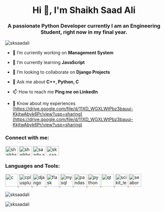 <h1 align="center">Hi 👋, I'm Shaikh Saad Ali</h1>
<h3 align="center">A passionate Python Developer currently I am an Engineering Student, right now in my final year.</h3>

<p align="left"> <img src="https://komarev.com/ghpvc/?username=sksaadali&label=Profile%20views&color=0e75b6&style=flat-square" alt="sksaadali" /> </p>

- 🔭 I’m currently working on **Management System**

- 🌱 I’m currently learning **JavaScript**

- 👯 I’m looking to collaborate on **Django Projects**

- 💬 Ask me about **C++, Python, C**

- 📫 How to reach me **Ping me on LinkedIn**

- 📄 Know about my experiences [https://drive.google.com/file/d/11XD_WGXLWtPbz3bauui-KkjtwAbyk6Pr/view?usp=sharing](https://drive.google.com/file/d/11XD_WGXLWtPbz3bauui-KkjtwAbyk6Pr/view?usp=sharing)

<h3 align="left">Connect with me:</h3>
<p align="left">
<a href="linkedin.com/in/shaikh-saad-ali-23b59024a/" target="blank"><img align="center" src="https://raw.github.com/SkSaadAli/SkSaadAli/main/logos/social/linkedin.svg?sanitize=true" alt="shaikhsaadali" height="30" width="40" /></a>
<a href="https://kaggle.com/shaikhsaadali" target="blank"><img align="center" src="https://raw.github.com/SkSaadAli/SkSaadAli/main/logos/social/kaggle.svg?sanitize=true" alt="shaikhsaadali" height="30" width="40" /></a>
<a href="https://instagram.com/saady.aly" target="blank"><img align="center" src="https://raw.github.com/SkSaadAli/SkSaadAli/main/logos/social/instagram.svg?sanitize=true" alt="saady.aly" height="30" width="40" /></a>
<a href="https://www.leetcode.com/sk_saad_ali" target="blank"><img align="center" src="https://raw.github.com/SkSaadAli/SkSaadAli/main/logos/social/leet-code.svg?sanitize=true" alt="sk_saad_ali" height="30" width="40" /></a>
</p>

<h3 align="left">Languages and Tools:</h3>
<p align="left"> <a href="https://www.cprogramming.com/" target="_blank" rel="noreferrer"> <img src="https://raw.github.com/SkSaadAli/SkSaadAli/main/logos/skills/c.jpg?sanitize=true" alt="c" width="40" height="40"/> </a> <a href="https://www.w3schools.com/cpp/" target="_blank" rel="noreferrer"> <img src="https://raw.github.com/SkSaadAli/SkSaadAli/main/logos/skills/c++.png?sanitize=true" alt="cplusplus" width="40" height="40"/> </a> <a href="https://www.djangoproject.com/" target="_blank" rel="noreferrer"> <img src="https://cdn.worldvectorlogo.com/logos/django.svg" alt="django" width="40" height="40"/> </a> <a href="https://flask.palletsprojects.com/" target="_blank" rel="noreferrer"> <img src="https://www.vectorlogo.zone/logos/pocoo_flask/pocoo_flask-icon.svg" alt="flask" width="40" height="40"/> </a> <a href="https://www.mysql.com/" target="_blank" rel="noreferrer"> <img src="https://raw.github.com/SkSaadAli/SkSaadAli/main/logos/skills/mysql.svg?sanitize=true" alt="mysql" width="40" height="40"/> </a> <a href="https://pandas.pydata.org/" target="_blank" rel="noreferrer"> <img src="https://raw.github.com/SkSaadAli/SkSaadAli/main/logos/skills/pandas.png?sanitize=true" alt="pandas" width="40" height="40"/> </a> <a href="https://www.python.org" target="_blank" rel="noreferrer"> <img src="https://raw.github.com/SkSaadAli/SkSaadAli/main/logos/skills/python.png?sanitize=true" alt="python" width="40" height="40"/> </a> <a href="https://www.qt.io/" target="_blank" rel="noreferrer"> <img src="https://upload.wikimedia.org/wikipedia/commons/0/0b/Qt_logo_2016.svg" alt="qt" width="40" height="40"/> </a> <a href="https://scikit-learn.org/" target="_blank" rel="noreferrer"> <img src="https://upload.wikimedia.org/wikipedia/commons/0/05/Scikit_learn_logo_small.svg" alt="scikit_learn" width="40" height="40"/> </a> <a href="https://seaborn.pydata.org/" target="_blank" rel="noreferrer"> <img src="https://seaborn.pydata.org/_images/logo-mark-lightbg.svg" alt="seaborn" width="40" height="40"/> </a> </p>

<p><img align="center" src="https://github-readme-stats.vercel.app/api/top-langs?username=sksaadali&show_icons=true&locale=en&layout=compact" alt="sksaadali" /></p>

<p><img align="center" src="https://github-readme-streak-stats.herokuapp.com/?user=sksaadali&" alt="sksaadali" /></p>
